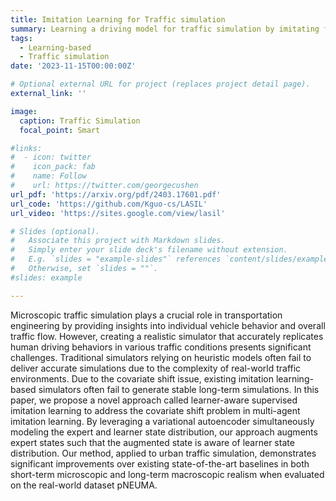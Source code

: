 ```yaml
---
title: Imitation Learning for Traffic simulation
summary: Learning a driving model for traffic simulation by imitating from real-world traffic data.
tags:
  - Learning-based
  - Traffic simulation
date: '2023-11-15T00:00:00Z'

# Optional external URL for project (replaces project detail page).
external_link: ''

image:
  caption: Traffic Simulation
  focal_point: Smart

#links:
#  - icon: twitter
#    icon_pack: fab
#    name: Follow
#    url: https://twitter.com/georgecushen
url_pdf: 'https://arxiv.org/pdf/2403.17601.pdf'
url_code: 'https://github.com/Kguo-cs/LASIL'
url_video: 'https://sites.google.com/view/lasil'

# Slides (optional).
#   Associate this project with Markdown slides.
#   Simply enter your slide deck's filename without extension.
#   E.g. `slides = "example-slides"` references `content/slides/example-slides.md`.
#   Otherwise, set `slides = ""`.
#slides: example

---
```


Microscopic traffic simulation plays a crucial role in transportation engineering by providing insights into individual vehicle behavior and overall traffic flow. However, creating a realistic simulator that accurately replicates human driving behaviors in various traffic conditions presents significant challenges. Traditional simulators relying on heuristic models often fail to deliver accurate simulations due to the complexity of real-world traffic environments. Due to the covariate shift issue, existing imitation learning-based simulators often fail to generate stable long-term simulations. In this paper, we propose a novel approach called learner-aware supervised imitation learning to address the covariate shift problem in multi-agent imitation learning. By leveraging a variational autoencoder simultaneously modeling the expert and learner state distribution, our approach augments expert states such that the augmented state is aware of learner state distribution. Our method, applied to urban traffic simulation, demonstrates significant improvements over existing state-of-the-art baselines in both short-term microscopic and long-term macroscopic realism when evaluated on the real-world dataset pNEUMA.
  
